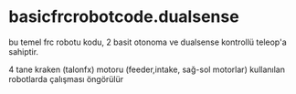 # basicfrcrobotcode.dualsense

bu temel frc robotu kodu, 2 basit otonoma ve dualsense kontrollü teleop'a sahiptir.

4 tane kraken (talonfx) motoru (feeder,intake, sağ-sol motorlar) kullanılan robotlarda çalışması öngörülür
